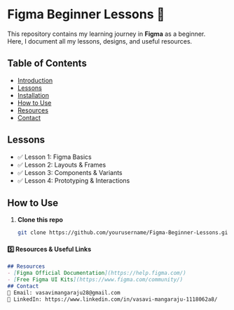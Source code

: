# Figma Beginner Lessons 🎨  

This repository contains my learning journey in **Figma** as a beginner.  
Here, I document all my lessons, designs, and useful resources.
## Table of Contents
- [Introduction](#introduction)
- [Lessons](#lessons)
- [Installation](#installation)
- [How to Use](#how-to-use)
- [Resources](#resources)
- [Contact](#contact)
## Lessons
- ✅ Lesson 1: Figma Basics  
- ✅ Lesson 2: Layouts & Frames  
- ✅ Lesson 3: Components & Variants  
- ✅ Lesson 4: Prototyping & Interactions  
## How to Use
1. **Clone this repo**  
   ```bash
   git clone https://github.com/yourusername/Figma-Beginner-Lessons.git

#### **5️⃣ Resources & Useful Links**  
```md
## Resources
- [Figma Official Documentation](https://help.figma.com/)
- [Free Figma UI Kits](https://www.figma.com/community/)
## Contact  
📧 Email: vasavimangaraju28@gmail.com  
💼 LinkedIn: https://www.linkedin.com/in/vasavi-mangaraju-1118062a8/

